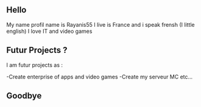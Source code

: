 ## Hello
My name profil name is Rayanis55
I live is France and i speak frensh (I little english)
I love IT and video games

## Futur Projects ?
I am futur projects as :

-Create enterprise of apps and video games
-Create my serveur MC
etc...

## Goodbye
